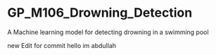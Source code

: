 # GP_M106_Drowning_Detection
A Machine learning model for detecting drowning in a swimming pool

new Edit for commit
hello im abdullah 
